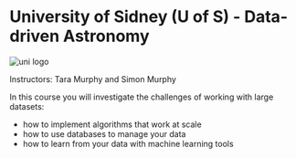 # University of Sidney (U of S) - Data-driven Astronomy



![uni logo](https://cdn.worldvectorlogo.com/logos/the-university-of-sydney-3.svg)

Instructors: Tara Murphy and Simon Murphy

In this course you will investigate the challenges of working with large datasets: 
* how to implement algorithms that work at scale 
* how to use databases to manage your data
* how to learn from your data with machine learning tools
